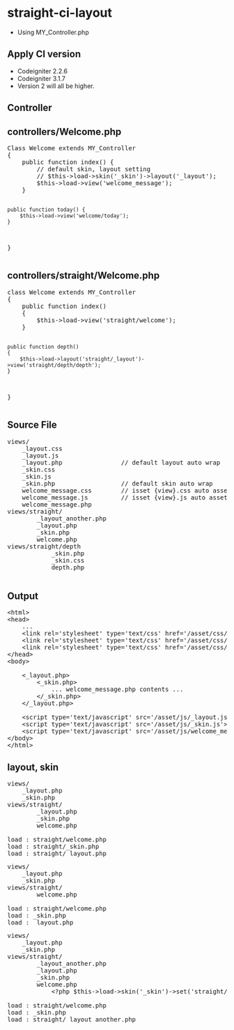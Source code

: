 # straight-ci-layout #
- Using MY_Controller.php

## Apply CI version ##
- Codeigniter 2.2.6
- Codeigniter 3.1.7
- Version 2 will all be higher.

## Controller ##
<h2>controllers/Welcome.php</h2>
<pre>
Class Welcome extends MY_Controller
{
    public function index() {
        // default skin, layout setting
        // $this->load->skin('_skin')->layout('_layout');
        $this->load->view('welcome_message');
    }
    
    public function today() {
        $this->load->view('welcome/today');
    }
}
</pre>
<h2>controllers/straight/Welcome.php</h2>
<pre>
class Welcome extends MY_Controller
{
    public function index()
    {
        $this->load->view('straight/welcome');
    }

    public function depth()
    {
        $this->load->layout('straight/_layout')->view('straight/depth/depth');
    }
}
</pre>

## Source File ##

<pre>
views/
    _layout.css
    _layout.js
    _layout.php                // default layout auto wrap
    _skin.css
    _skin.js
    _skin.php                  // default skin auto wrap
    welcome_message.css        // isset {view}.css auto asset
    welcome_message.js         // isset {view}.js auto asset
    welcome_message.php
views/straight/
        _layout_another.php
        _layout.php
        _skin.php
        welcome.php
views/straight/depth
            _skin.php
            _skin.css
            depth.php

</pre>

## Output ##

<pre>
&lt;html>
&lt;head>
    ...
    &lt;link rel='stylesheet' type='text/css' href='/asset/css/_layout.css' />
    &lt;link rel='stylesheet' type='text/css' href='/asset/css/_skin.css' />
    &lt;link rel='stylesheet' type='text/css' href='/asset/css/welcome_message.css' />
&lt;/head>
&lt;body>
    
    &lt;_layout.php>
        &lt;_skin.php>
            ... welcome_message.php contents ...
        &lt;/_skin.php>
    &lt;/_layout.php>

    &lt;script type='text/javascript' src='/asset/js/_layout.js'>&lt;/script>
    &lt;script type='text/javascript' src='/asset/js/_skin.js'>&lt;/script>
    &lt;script type='text/javascript' src='/asset/js/welcome_message.js'>&lt;/script>
&lt;/body>
&lt;/html>
</pre>

## layout, skin ##
<pre>
views/
    _layout.php
    _skin.php
views/straight/
        _layout.php
        _skin.php
        welcome.php

load : straight/welcome.php
load : straight/_skin.php
load : straight/_layout.php
</pre>

<pre>
views/
    _layout.php
    _skin.php
views/straight/
        welcome.php

load : straight/welcome.php
load : _skin.php
load : _layout.php
</pre>

<pre>
views/
    _layout.php
    _skin.php
views/straight/
        _layout_another.php
        _layout.php
        _skin.php
        welcome.php
            &lt;?php $this->load->skin('_skin')->set('straight/_layout_another'); ?&gt;

load : straight/welcome.php
load : _skin.php
load : straight/_layout_another.php
</pre>